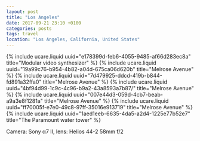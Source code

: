 ```yaml
---
layout: post
title: "Los Angeles"
date: 2017-09-21 23:10 +0100
categories: posts
tags: travel
location: "Los Angeles, California, United States"
---
```


{% include ucare.liquid uuid="e178399d-feb6-4055-9485-af66d283ec8a" title="Modular video synthesizer" %}
{% include ucare.liquid uuid="19a99c76-b954-4b82-a04d-675ca06d620b" title="Melrose Avenue" %}
{% include ucare.liquid uuid="7d479925-ddcd-419b-b844-fd891a32ffa0" title="Melrose Avenue" %}
{% include ucare.liquid uuid="4bf94d99-1c9c-4c96-b9a2-43a8593a7b87/" title="Melrose Avenue" %}
{% include ucare.liquid uuid="007e44d3-059d-4cb7-beab-a9a3e8f1281a" title="Melrose Avenue" %}
{% include ucare.liquid uuid="ff70005f-e7e0-49c8-97ff-35016e913719" title="Melrose Avenue" %}
{% include ucare.liquid uuid="1aed1eeb-6635-4da5-a2d4-1225e77b52e7" title="The Paramount water tower" %}

Camera: Sony α7 II, lens: Helios 44-2 58mm f/2
